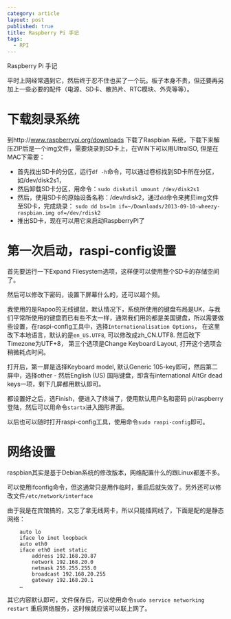 ```yaml
---
category: article
layout: post
published: true
title: Raspberry Pi 手记
tags: 
  - RPI
---
```


Raspberry Pi 手记

平时上网经常遇到它，然后终于忍不住也买了一个玩。板子本身不贵，但还要再另加上一些必要的配件（电源、SD卡、散热片、RTC模块、外壳等等）。

# 下载刻录系统

到http://www.raspberrypi.org/downloads 下载了Raspbian 系统，下载下来解压ZIP后是一个img文件，需要烧录到SD卡上，在WIN下可以用UltraISO, 但是在MAC下需要：

- 首先找出SD卡的分区，运行`df -h`命令，可以通过卷标找到SD卡所在分区，如/dev/disk2s1，   
- 然后卸载SD卡分区，用命令：`sudo diskutil umount /dev/disk2s1`  
- 然后，使用SD卡的原始设备名称：/dev/rdisk2，通过`dd`命令来拷贝img文件至SD卡，完成烧录：
`sudo dd bs=1m if=~/Downloads/2013-09-10-wheezy-raspbian.img of=/dev/rdisk2`  
- 推出SD卡，现在可以用它来启动RaspberryPI了  

# 第一次启动，raspi-config设置

首先要运行一下Expand Filesystem选项，这样便可以使用整个SD卡的存储空间了。

然后可以修改下密码，设置下屏幕什么的，还可以超个频。

我使用的是Rapoo的无线键鼠，默认情况下，系统所使用的键盘布局是UK，与我们平常所使用的键盘而已有些不太一样，通常我们用的都是美国键盘，所以需要做些设置，在raspi-config工具中，选择`Internationalisation Options`， 在这里改下本地语言，默认的是`en_US.UTF8`, 可以修改成zh_CN.UTF8. 然后改下Timezone为UTF+8， 第三个选项是Change Keyboard Layout, 打开这个选项会稍微耗点时间。

打开后，第一屏是选择Keyboard model, 默认Generic 105-key即可，然后第二屏中，选择other - 然后English (US) 国际键盘，即含有international AltGr dead keys一项，剩下几屏都用默认即可。

都设置好之后，选Finish，便进入了终端了，使用默认用户名和密码 pi/raspberry 登陆，然后可以用命令`startx`进入图形界面。

以后也可以随时打开raspi-config工具，使用命令`sudo raspi-config`即可。

# 网络设置

raspbian其实是基于Debian系统的修改版本，网络配置什么的跟Linux都差不多。  

可以使用ifconfig命令，但这通常只是用作临时，重启后就失效了。另外还可以修改文件`/etc/network/interface`

由于我是在宾馆搞的，又忘了拿无线网卡，所以只能插网线了，下面是配的是静态网络：

```
	auto lo
	iface lo inet loopback
	auto eth0
	iface eth0 inet static
		address 192.168.20.87
		network 192.168.20.0
		netmask 255.255.255.0
		broadcast 192.168.20.255
		gateway 192.168.20.1
	…
```

其它内容默认即可，文件保存后，可以使用命令`sudo service networking restart` 重启网络服务，这时候就应该可以联上网了。
